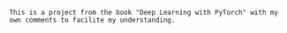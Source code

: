     This is a project from the book "Deep Learning with PyTorch" with my own comments to facilite my understanding.
